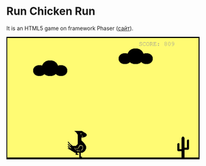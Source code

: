 # Run Chicken Run
It is an HTML5 game on framework Phaser ([сайт](http://runchickenrun.sashapro.ru)).

![Screenshot](/screenshot.jpg)